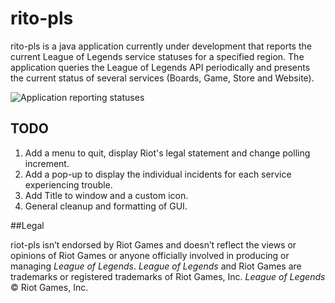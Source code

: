 # rito-pls
rito-pls is a java application currently under development that reports the current League of Legends service statuses 
for a specified region.  The application queries the League of Legends API periodically and presents the current status
of several services (Boards, Game, Store and Website).

![Application reporting statuses](http://i.imgur.com/DqeWhVH.png)

## TODO

1. Add a menu to quit, display Riot's legal statement and change polling increment.
2. Add a pop-up to display the individual incidents for each service experiencing trouble. 
3. Add Title to window and a custom icon.
4. General cleanup and formatting of GUI.

##Legal

riot-pls isn’t endorsed by Riot Games and doesn’t reflect the views or opinions of Riot Games or
anyone officially involved in producing or managing *League of Legends*. *League of Legends* and Riot Games
are trademarks or registered trademarks of Riot Games, Inc. *League of Legends* © Riot Games, Inc.
